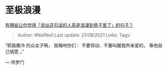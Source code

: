 # 至极浪漫
[有哪些让你觉得「说出这句话的人真是浪漫到骨子里了」的句子？](https://www.zhihu.com/question/309042261/answer/594196949)

> Author: #NellNell
Last update: *21/08/2021*
Links:
Tags:

“耶路撒冷 的众女子啊， 我嘱咐你们： 不要惊动、不要叫醒我所亲爱的， 等他自己情愿 。”

‭‭— 所罗门

